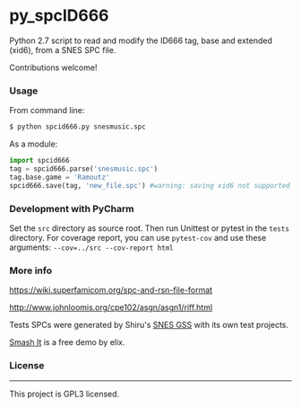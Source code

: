 # py_spcID666

Python 2.7 script to read and modify the ID666 tag, base and extended (xid6), from a SNES SPC file.

Contributions welcome!

### Usage
From command line:
```sh
$ python spcid666.py snesmusic.spc
```

As a module:

```Python
import spcid666
tag = spcid666.parse('snesmusic.spc')
tag.base.game = 'Ramoutz'
spcid666.save(tag, 'new_file.spc') #warning: saving xid6 not supported yet! xid6 will be lost!
```

### Development with PyCharm
Set the ```src``` directory as source root. Then run Unittest or pytest in the ```tests``` directory.
For coverage report, you can use ```pytest-cov``` and use these arguments: ```--cov=../src --cov-report html```

### More info

https://wiki.superfamicom.org/spc-and-rsn-file-format

http://www.johnloomis.org/cpe102/asgn/asgn1/riff.html

Tests SPCs were generated by Shiru's [SNES GSS](https://github.com/nathancassano/snesgss) with its own test projects.

[Smash It](http://www.pouet.net/prod.php?which=64255) is a free demo by elix.

### License
----
This project is GPL3 licensed.
